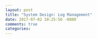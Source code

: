 ```yaml
---
layout: post
title: "System Design: Log Management"
date: 2017-07-02 10:25:56 -0800
comments: true
categories: 
---
```

